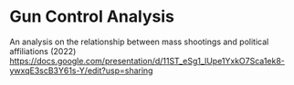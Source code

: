 # Gun Control Analysis
An analysis on the relationship between mass shootings and political affiliations (2022)
https://docs.google.com/presentation/d/11ST_eSg1_lUpe1YxkO7Sca1ek8-ywxqE3scB3Y61s-Y/edit?usp=sharing
